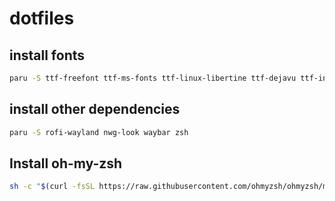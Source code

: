 # dotfiles

## install fonts

```sh
paru -S ttf-freefont ttf-ms-fonts ttf-linux-libertine ttf-dejavu ttf-inconsolata ttf-ubuntu-font-family noto-fonts-cjk noto-fonts-emoji noto-fonts
```

## install other dependencies

```sh
paru -S rofi-wayland nwg-look waybar zsh
```

## Install oh-my-zsh
```sh
sh -c "$(curl -fsSL https://raw.githubusercontent.com/ohmyzsh/ohmyzsh/master/tools/install.sh)"
```
